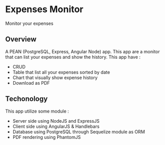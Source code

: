 # Expenses Monitor
Monitor your expenses

## Overview
A PEAN (PostgreSQL, Express, Angular Node) app.
This app are a monitor that can list your expenses and show the history. This app have :
 - CRUD
 - Table that list all your expenses sorted by date
 - Chart that visually show expense history
 - Download as PDF
 
## Techonology

This app utilize some module :
- Server side using NodeJS and ExpressJS
- Client side using AngularJS & Handlebars
- Database using PostgreSQL through Sequelize module as ORM
- PDF rendering using PhantomJS

